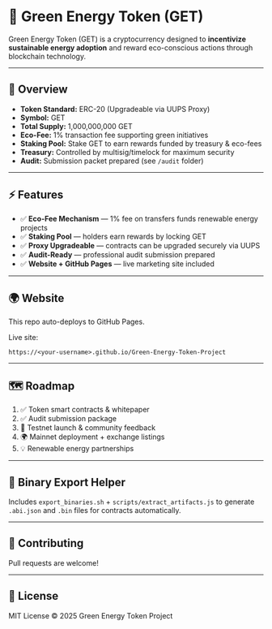 # 🌱 Green Energy Token (GET)

Green Energy Token (GET) is a cryptocurrency designed to **incentivize sustainable energy adoption** and reward eco-conscious actions through blockchain technology.

---

## 📖 Overview
- **Token Standard:** ERC-20 (Upgradeable via UUPS Proxy)
- **Symbol:** GET
- **Total Supply:** 1,000,000,000 GET
- **Eco-Fee:** 1% transaction fee supporting green initiatives
- **Staking Pool:** Stake GET to earn rewards funded by treasury & eco-fees
- **Treasury:** Controlled by multisig/timelock for maximum security
- **Audit:** Submission packet prepared (see `/audit` folder)

---

## ⚡ Features
- ✅ **Eco-Fee Mechanism** — 1% fee on transfers funds renewable energy projects  
- ✅ **Staking Pool** — holders earn rewards by locking GET  
- ✅ **Proxy Upgradeable** — contracts can be upgraded securely via UUPS  
- ✅ **Audit-Ready** — professional audit submission prepared  
- ✅ **Website + GitHub Pages** — live marketing site included  

---

## 🌍 Website
This repo auto-deploys to GitHub Pages.  

Live site:  
```
https://<your-username>.github.io/Green-Energy-Token-Project
```

---

## 🗺 Roadmap
1. ✅ Token smart contracts & whitepaper  
2. ✅ Audit submission package  
3. 🚀 Testnet launch & community feedback  
4. 🌍 Mainnet deployment + exchange listings  
5. 💡 Renewable energy partnerships  

---

## 🔧 Binary Export Helper
Includes `export_binaries.sh` + `scripts/extract_artifacts.js` to generate `.abi.json` and `.bin` files for contracts automatically.

---

## 🤝 Contributing
Pull requests are welcome!

---

## 📜 License
MIT License © 2025 Green Energy Token Project  

